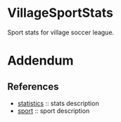 # VillageSportStats
Sport stats for village soccer league.

# Addendum

## References

* [statistics](https://en.wikipedia.org/wiki/Statistics) :: stats description
* [sport][wiki sport] :: sport description


[wiki sport]: https://en.wikipedia.org/wiki/Sport
